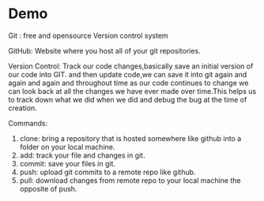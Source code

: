 # Demo
Git : free and opensource Version control system

GitHub: Website where you host all of your git repositories.

Version Control: Track our code changes,basically save an initial version of our code into GIT. and then update code,we can save it into git again and again and again and throughout time as our code continues to change we can look back at all the changes we have ever made over time.This helps us to track down what we did when we did and debug the bug at the time of creation.

Commands:

1. clone: bring a repository that is hosted somewhere like github into a folder on your local machine.
2. add: track your file and changes in git.
3. commit: save your files in git.
4. push: upload git commits to a remote repo like github.
5. pull: download changes from remote repo to your local machine the opposite of push.

